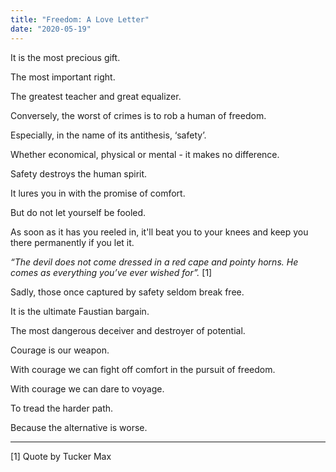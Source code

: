 ```yaml
---
title: "Freedom: A Love Letter"
date: "2020-05-19"
---
```


It is the most precious gift.

The most important right.

The greatest teacher and great equalizer.

Conversely, the worst of crimes is to rob a human of freedom.

Especially, in the name of its antithesis, ‘safety’.

Whether economical, physical or mental - it makes no difference.

Safety destroys the human spirit.

It lures you in with the promise of comfort.

But do not let yourself be fooled.

As soon as it has you reeled in, it'll beat you to your knees and keep you there permanently if you let it.

_“The devil does not come dressed in a red cape and pointy horns. He comes as everything you’ve ever wished for”._ [1]

Sadly, those once captured by safety seldom break free.

It is the ultimate Faustian bargain.

The most dangerous deceiver and destroyer of potential.

Courage is our weapon.

With courage we can fight off comfort in the pursuit of freedom.

With courage we can dare to voyage.

To tread the harder path.

Because the alternative is worse.

---

[1] Quote by Tucker Max
